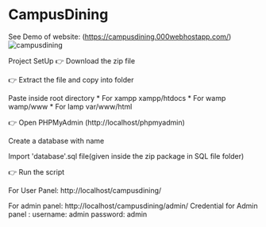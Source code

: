 # CampusDining
See Demo of website: (https://campusdining.000webhostapp.com/)
![campusdining](https://github.com/Akash-Nadigepu/CampusDining/assets/95955375/ea65b137-5ffb-4c4e-a355-5447ae717ee9)

Project SetUp
👉 Download the zip file

👉 Extract the file and copy into folder

Paste inside root directory
    * For xampp xampp/htdocs 
    * For wamp wamp/www
    * For lamp var/www/html


👉 Open PHPMyAdmin (http://localhost/phpmyadmin)

Create a database with name


Import 'database'.sql file(given inside the zip package in SQL file folder)


👉 Run the script

For User Panel: http://localhost/campusdining/

For admin panel: http://localhost/campusdining/admin/
Credential for Admin panel :
username: admin
password: admin
